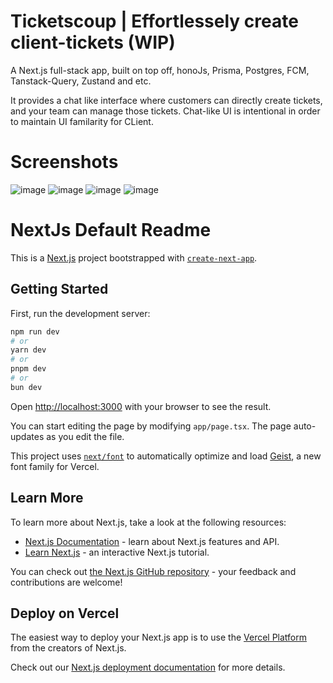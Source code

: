 # Ticketscoup | Effortlessely create client-tickets (WIP)

A Next.js full-stack app, built on top off, honoJs, Prisma, Postgres, FCM, Tanstack-Query, Zustand and etc.

It provides a chat like interface where customers can directly create tickets, and your team can manage those tickets. Chat-like UI is intentional in order to maintain UI familarity for CLient.

# Screenshots
![image](https://github.com/user-attachments/assets/c71aecff-a825-43e2-915a-5f017f19494e)
![image](https://github.com/user-attachments/assets/82cf453b-67b2-4f7e-8e1a-b218805aaa0b)
![image](https://github.com/user-attachments/assets/420ba822-9f61-46fb-ae23-85e677082397)
![image](https://github.com/user-attachments/assets/9cd989d6-500c-4a40-b420-0e2bc3fbe08e)


# NextJs Default Readme
This is a [Next.js](https://nextjs.org) project bootstrapped with [`create-next-app`](https://nextjs.org/docs/app/api-reference/cli/create-next-app).

## Getting Started

First, run the development server:

```bash
npm run dev
# or
yarn dev
# or
pnpm dev
# or
bun dev
```

Open [http://localhost:3000](http://localhost:3000) with your browser to see the result.

You can start editing the page by modifying `app/page.tsx`. The page auto-updates as you edit the file.

This project uses [`next/font`](https://nextjs.org/docs/app/building-your-application/optimizing/fonts) to automatically optimize and load [Geist](https://vercel.com/font), a new font family for Vercel.

## Learn More

To learn more about Next.js, take a look at the following resources:

- [Next.js Documentation](https://nextjs.org/docs) - learn about Next.js features and API.
- [Learn Next.js](https://nextjs.org/learn) - an interactive Next.js tutorial.

You can check out [the Next.js GitHub repository](https://github.com/vercel/next.js) - your feedback and contributions are welcome!

## Deploy on Vercel

The easiest way to deploy your Next.js app is to use the [Vercel Platform](https://vercel.com/new?utm_medium=default-template&filter=next.js&utm_source=create-next-app&utm_campaign=create-next-app-readme) from the creators of Next.js.

Check out our [Next.js deployment documentation](https://nextjs.org/docs/app/building-your-application/deploying) for more details.
